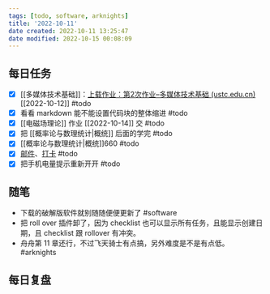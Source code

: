```yaml
---
tags: [todo, software, arknights]
title: '2022-10-11'
date created: 2022-10-11 13:25:47
date modified: 2022-10-15 00:08:09
---
```


## 每日任务

- [x] [[多媒体技术基础]]：[上载作业：第2次作业–多媒体技术基础 (ustc.edu.cn)](https://www.bb.ustc.edu.cn/webapps/assignment/uploadAssignment?content_id=_105234_1&course_id=_12471_1&group_id=&mode=view)[[2022-10-12]] #todo
- [x] 看看 markdown 能不能设置代码块的整体缩进 #todo
- [x] [[电磁场理论]] 作业 [[2022-10-14]] 交 #todo
- [x] 把 [[概率论与数理统计|概统]] 后面的学完 #todo
- [x] [[概率论与数理统计|概统]]660 #todo
- [x] [邮件](https://email.ustc.edu.cn/coremail/)、[打卡](https://weixine.ustc.edu.cn/2020/login) #todo
- [x] 把手机电量提示重新开开 #todo

## 随笔

- 下载的破解版软件就别随随便便更新了 #software
- 把 roll over 插件卸了，因为 checklist 也可以显示所有任务，且能显示创建日期，且 checklist 跟 rollover 有冲突。
- 舟舟第 11 章还行，不过飞天骑士有点搞，另外难度是不是有点低。 #arknights

## 每日复盘
